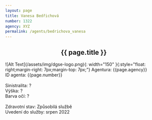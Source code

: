 ```yaml
---
layout: page
title: Vanesa Bedřichová
number: 1322
agency: XYZ
permalink: /agents/bedrichova_vanesa
---
```


<center><h2>{{ page.title }}</h2></center>
![Alt Text](/assets/img/dgse-logo.png){: width="150" }{:style="float: right;margin-right: 7px;margin-top: 7px;"}
Agentura: {{page.agency}}
<br>
ID agenta: {{page.number}}
<br>
<br>
Sinistralita: ?
<br>
Výška: ?
<br>
Barva očí: ?
<br>
<br>
Zdravotní stav: Způsobilá službě
<br>
Uvedení do služby: srpen 2022